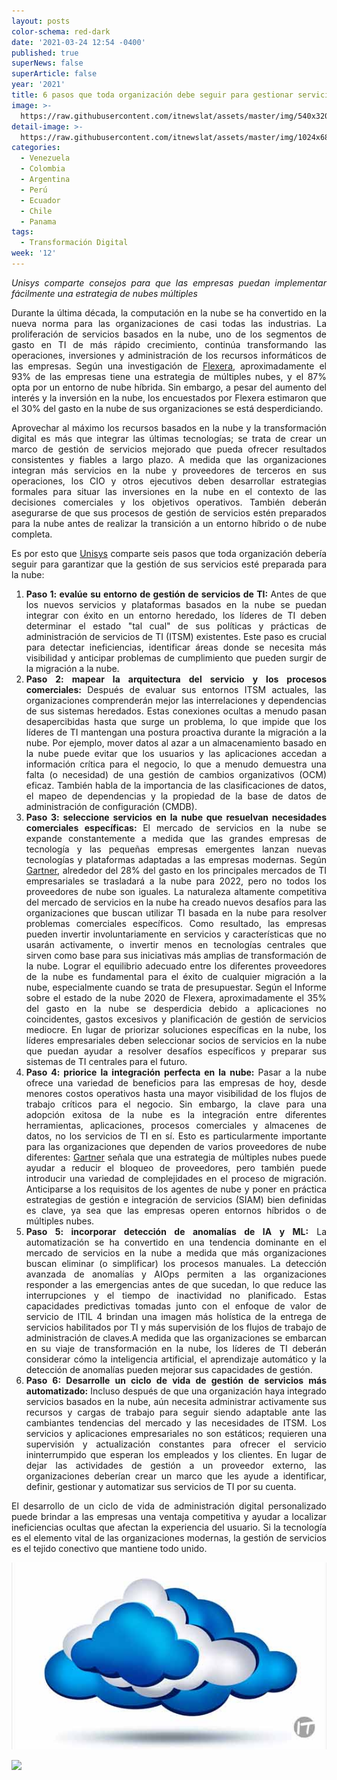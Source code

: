 ```yaml
---
layout: posts
color-schema: red-dark
date: '2021-03-24 12:54 -0400'
published: true
superNews: false
superArticle: false
year: '2021'
title: 6 pasos que toda organización debe seguir para gestionar servicios en la nube
image: >-
  https://raw.githubusercontent.com/itnewslat/assets/master/img/540x320/Cloud-Varias-p.jpg
detail-image: >-
  https://raw.githubusercontent.com/itnewslat/assets/master/img/1024x680/Cloud-Varias-g.jpg
categories:
  - Venezuela
  - Colombia
  - Argentina
  - Perú
  - Ecuador
  - Chile
  - Panama
tags:
  - Transformación Digital
week: '12'
---
```


<p style="text-align: justify;"><em>Unisys comparte consejos para que las empresas puedan implementar fácilmente una estrategia de nubes múltiples </em></p>
<p style="text-align: justify;">Durante la última década, la computación en la nube se ha convertido en la nueva norma para las organizaciones de casi todas las industrias. La proliferación de servicios basados ​​en la nube, uno de los segmentos de gasto en TI de más rápido crecimiento, continúa transformando las operaciones, inversiones y administración de los recursos informáticos de las empresas. Según una investigación de <a href="https://www.flexera.com/blog/industry-trends/trend-of-cloud-computing-2020/">Flexera</a>, aproximadamente el 93% de las empresas tiene una estrategia de múltiples nubes, y el 87% opta por un entorno de nube híbrida. Sin embargo, a pesar del aumento del interés y la inversión en la nube, los encuestados por Flexera estimaron que el 30% del gasto en la nube de sus organizaciones se está desperdiciando.</p>
<p style="text-align: justify;">Aprovechar al máximo los recursos basados ​​en la nube y la transformación digital es más que integrar las últimas tecnologías; se trata de crear un marco de gestión de servicios mejorado que pueda ofrecer resultados consistentes y fiables a largo plazo. A medida que las organizaciones integran más servicios en la nube y proveedores de terceros en sus operaciones, los CIO y otros ejecutivos deben desarrollar estrategias formales para situar las inversiones en la nube en el contexto de las decisiones comerciales y los objetivos operativos. También deberán asegurarse de que sus procesos de gestión de servicios estén preparados para la nube antes de realizar la transición a un entorno híbrido o de nube completa.</p>
<p style="text-align: justify;">Es por esto que <a href="https://www.unisys.com/">Unisys</a> comparte seis pasos que toda organización debería seguir para garantizar que la gestión de sus servicios esté preparada para la nube:</p>

<ol style="text-align: justify;">
	<li>   <strong>Paso 1: evalúe su entorno de gestión de servicios de TI: </strong>Antes de que los nuevos servicios y plataformas basados en la nube se puedan integrar con éxito en un entorno heredado, los líderes de TI deben determinar el estado "tal cual" de sus políticas y prácticas de administración de servicios de TI (ITSM) existentes. Este paso es crucial para detectar ineficiencias, identificar áreas donde se necesita más visibilidad y anticipar problemas de cumplimiento que pueden surgir de la migración a la nube.</li>
	<li><strong>Paso 2: mapear la arquitectura del servicio y los procesos comerciales:</strong> Después de evaluar sus entornos ITSM actuales, las organizaciones comprenderán mejor las interrelaciones y dependencias de sus sistemas heredados. Estas conexiones ocultas a menudo pasan desapercibidas hasta que surge un problema, lo que impide que los líderes de TI mantengan una postura proactiva durante la migración a la nube. Por ejemplo, mover datos al azar a un almacenamiento basado en la nube puede evitar que los usuarios y las aplicaciones accedan a información crítica para el negocio, lo que a menudo demuestra una falta (o necesidad) de una gestión de cambios organizativos (OCM) eficaz. También habla de la importancia de las clasificaciones de datos, el mapeo de dependencias y la propiedad de la base de datos de administración de configuración (CMDB).</li>
	<li><strong>Paso 3: seleccione servicios en la nube que resuelvan necesidades comerciales específicas: </strong>El mercado de servicios en la nube se expande constantemente a medida que las grandes empresas de tecnología y las pequeñas empresas emergentes lanzan nuevas tecnologías y plataformas adaptadas a las empresas modernas. Según <a href="https://www.gartner.com/en/newsroom/press-releases/2018-09-18-gartner-says-28-percent-of-spending-in-key-IT-segments-will-shift-to-the-cloud-by-2022">Gartner</a>, alrededor del 28% del gasto en los principales mercados de TI empresariales se trasladará a la nube para 2022, pero no todos los proveedores de nube son iguales. La naturaleza altamente competitiva del mercado de servicios en la nube ha creado nuevos desafíos para las organizaciones que buscan utilizar TI basada en la nube para resolver problemas comerciales específicos. Como resultado, las empresas pueden invertir involuntariamente en servicios y características que no usarán activamente, o invertir menos en tecnologías centrales que sirven como base para sus iniciativas más amplias de transformación de la nube. Lograr el equilibrio adecuado entre los diferentes proveedores de la nube es fundamental para el éxito de cualquier migración a la nube, especialmente cuando se trata de presupuestar. Según el Informe sobre el estado de la nube 2020 de Flexera, aproximadamente el 35% del gasto en la nube se desperdicia debido a aplicaciones no coincidentes, gastos excesivos y planificación de gestión de servicios mediocre. En lugar de priorizar soluciones específicas en la nube, los líderes empresariales deben seleccionar socios de servicios en la nube que puedan ayudar a resolver desafíos específicos y preparar sus sistemas de TI centrales para el futuro.</li>
	<li><strong>Paso 4: priorice la integración perfecta en la nube: </strong>Pasar a la nube ofrece una variedad de beneficios para las empresas de hoy, desde menores costos operativos hasta una mayor visibilidad de los flujos de trabajo críticos para el negocio. Sin embargo, la clave para una adopción exitosa de la nube es la integración entre diferentes herramientas, aplicaciones, procesos comerciales y almacenes de datos, no los servicios de TI en sí. Esto es particularmente importante para las organizaciones que dependen de varios proveedores de nube diferentes: <a href="https://www.gartner.com/smarterwithgartner/4-trends-impacting-cloud-adoption-in-2020/">Gartner</a> señala que una estrategia de múltiples nubes puede ayudar a reducir el bloqueo de proveedores, pero también puede introducir una variedad de complejidades en el proceso de migración. Anticiparse a los requisitos de los agentes de nube y poner en práctica estrategias de gestión e integración de servicios (SIAM) bien definidas es clave, ya sea que las empresas operen entornos híbridos o de múltiples nubes.</li>
	<li><strong>Paso 5: incorporar detección de anomalías de IA y ML:</strong> La automatización se ha convertido en una tendencia dominante en el mercado de servicios en la nube a medida que más organizaciones buscan eliminar (o simplificar) los procesos manuales. La detección avanzada de anomalías y AIOps permiten a las organizaciones responder a las emergencias antes de que sucedan, lo que reduce las interrupciones y el tiempo de inactividad no planificado. Estas capacidades predictivas tomadas junto con el enfoque de valor de servicio de ITIL 4 brindan una imagen más holística de la entrega de servicios habilitados por TI y más supervisión de los flujos de trabajo de administración de claves.A medida que las organizaciones se embarcan en su viaje de transformación en la nube, los líderes de TI deberán considerar cómo la inteligencia artificial, el aprendizaje automático y la detección de anomalías pueden mejorar sus capacidades de gestión.</li>
	<li><strong>Paso 6: Desarrolle un ciclo de vida de gestión de servicios más automatizado:</strong> Incluso después de que una organización haya integrado servicios basados en la nube, aún necesita administrar activamente sus recursos y cargas de trabajo para seguir siendo adaptable ante las cambiantes tendencias del mercado y las necesidades de ITSM. Los servicios y aplicaciones empresariales no son estáticos; requieren una supervisión y actualización constantes para ofrecer el servicio ininterrumpido que esperan los empleados y los clientes. En lugar de dejar las actividades de gestión a un proveedor externo, las organizaciones deberían crear un marco que les ayude a identificar, definir, gestionar y automatizar sus servicios de TI por su cuenta.</li>
</ol>
<p style="text-align: justify;">El desarrollo de un ciclo de vida de administración digital personalizado puede brindar a las empresas una ventaja competitiva y ayudar a localizar ineficiencias ocultas que afectan la experiencia del usuario. Si la tecnología es el elemento vital de las organizaciones modernas, la gestión de servicios es el tejido conectivo que mantiene todo unido.</p>

![](https://raw.githubusercontent.com/itnewslat/assets/master/img/540x320/Cloud-Varias-p.jpg)

<img src="https://tracker.metricool.com/c3po.jpg?hash=56f88a41e39ab42c063cc51676587a04"/>